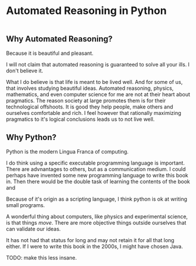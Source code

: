 # Automated Reasoning in Python

```{tableofcontents}
```

## Why Automated Reasoning?

Because it is beautiful and pleasant.

I will not claim that automated reasoning is guaranteed to solve all your ills. I don't believe it.

What I do believe is that life is meant to be lived well. And for some of us, that involves studying beautiful ideas. Automated reasoning, physics, mathematics, and even computer science for me are not at their heart about pragmatics. The reason society at large promotes them is for their technological offshoots. It is good they help people, make others and ourselves comfortable and rich. I feel however that rationally maximizing pragmatics to it's logical conclusions leads us to not live well.

## Why Python?

Python is the modern Lingua Franca of computing.

I do think using a specific executable  programming language is important. There are advnantages to others, but as a communication medium.
I could perhaps have invented some new programming language to write this book in. Then there would be the double task of learning the contents of the book and

Because of it's origin as a scripting language, I think python is ok at writing small programs.

A wonderful thing about computers, like physics and experimental science, is that things _move_. There are more objective things outside ourselves that can validate our ideas.

It has not had that status for long and may not retain it for all that long either. If I were to write this book in the 2000s, I might have chosen Java.

TODO: make this less insane.
